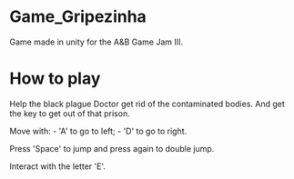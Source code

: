 # Game_Gripezinha
 Game made in unity for the A&B Game Jam III. 

# How to play

Help the black plague Doctor get rid of the contaminated bodies. And get the key to get out of that prison.

Move with:
    - 'A' to go to left;
    - 'D' to go to right.

Press 'Space' to jump and press again to double jump.

Interact with the letter 'E'.
